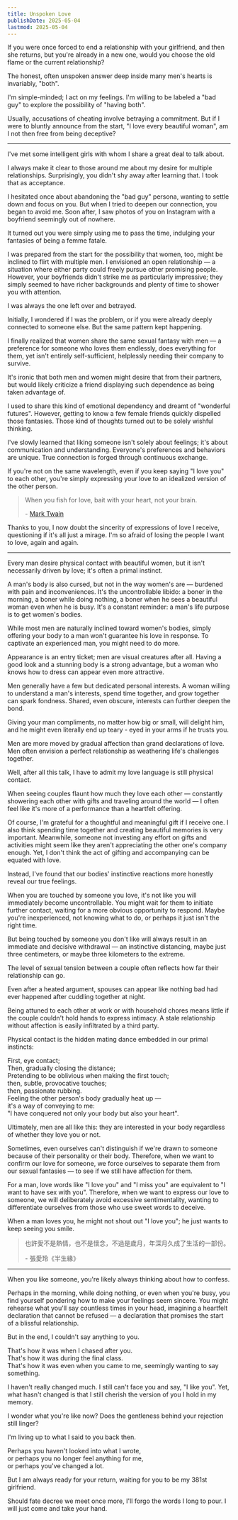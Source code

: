 ```yaml
---
title: Unspoken Love
publishDate: 2025-05-04
lastmod: 2025-05-04
---
```


If you were once forced to end a relationship with your girlfriend,
and then she returns, but you're already in a new one,
would you choose the old flame or the current relationship?

The honest, often unspoken answer deep inside many men's hearts is invariably, "both".

I'm simple-minded; I act on my feelings.
I'm willing to be labeled a "bad guy" to explore the possibility of "having both".

Usually, accusations of cheating involve betraying a commitment.
But if I were to bluntly announce from the start,
"I love every beautiful woman",
am I not then free from being deceptive?

---

I've met some intelligent girls with whom I share a great deal to talk about.

I always make it clear to those around me about my desire for multiple relationships.
Surprisingly, you didn't shy away after learning that.
I took that as acceptance.

I hesitated once about abandoning the "bad guy" persona,
wanting to settle down and focus on you.
But when I tried to deepen our connection, you began to avoid me.
Soon after, I saw photos of you on Instagram with a boyfriend seemingly out of nowhere.

It turned out you were simply using me to pass the time,
indulging your fantasies of being a femme fatale.

I was prepared from the start for the possibility that women, too,
might be inclined to flirt with multiple men.
I envisioned an open relationship —
a situation where either party could freely pursue other promising people.
However, your boyfriends didn't strike me as particularly impressive;
they simply seemed to have richer backgrounds and
plenty of time to shower you with attention.

I was always the one left over and betrayed.

Initially, I wondered if I was the problem,
or if you were already deeply connected to someone else.
But the same pattern kept happening.

I finally realized that women share the same sexual fantasy with men —
a preference for someone who loves them endlessly, does everything for them,
yet isn't entirely self-sufficient,
helplessly needing their company to survive.

It's ironic that both men and women might desire that from their partners,
but would likely criticize a friend displaying
such dependence as being taken advantage of.

I used to share this kind of emotional dependency
and dreamt of "wonderful futures".
However, getting to know a few female friends quickly dispelled those fantasies.
Those kind of thoughts turned out to be solely wishful thinking.

I've slowly learned that liking someone isn't solely about feelings;
it's about communication and understanding.
Everyone's preferences and behaviors are unique.
True connection is forged through continuous exchange.

If you're not on the same wavelength,
even if you keep saying "I love you" to each other,
you're simply expressing your love to an idealized version of the other person.

> When you fish for love, bait with your heart, not your brain.
>
> \- [Mark Twain](https://www.goodreads.com/quotes/81456-when-you-fish-for-love-bait-with-your-heart-not)

Thanks to you, I now doubt the sincerity of expressions of love I receive,
questioning if it's all just a mirage.
I'm so afraid of losing the people I want to love, again and again.

---

Every man desire physical contact with beautiful women,
but it isn't necessarily driven by love;
it's often a primal instinct.

A man's body is also cursed, but not in the way women's are —
burdened with pain and inconveniences.
It's the uncontrollable libido:
a boner in the morning,
a boner while doing nothing,
a boner when he sees a beautiful woman even when he is busy.
It's a constant reminder: a man's life purpose is to get women's bodies.

While most men are naturally inclined toward women's bodies,
simply offering your body to a man won't guarantee his love in response.
To captivate an experienced man, you might need to do more.

Appearance is an entry ticket; men are visual creatures after all.
Having a good look and a stunning body is a strong advantage,
but a woman who knows how to dress can appear even more attractive.

Men generally have a few but dedicated personal interests.
A woman willing to understand a man's interests,
spend time together, and grow together can spark fondness.
Shared, even obscure, interests can further deepen the bond.

Giving your man compliments, no matter how big or small, will delight him,
and he might even literally end up teary - eyed in your arms if he trusts you.

Men are more moved by gradual affection than grand declarations of love.
Men often envision a perfect relationship as weathering life's challenges together.

Well, after all this talk, I have to admit my love language is still physical contact.

When seeing couples flaunt how much they love each other —
constantly showering each other with gifts and traveling around the world —
I often feel like it's more of a performance than a heartfelt offering.

Of course, I'm grateful for a thoughtful and meaningful gift if I receive one.
I also think spending time together and creating beautiful memories is very important.
Meanwhile, someone not investing any effort on gifts and activities might seem like
they aren't appreciating the other one's company enough.
Yet, I don't think the act of gifting and accompanying can be equated with love.

Instead, I've found that our bodies' instinctive reactions more
honestly reveal our true feelings.

When you are touched by someone you love,
it's not like you will immediately become uncontrollable.
You might wait for them to initiate further contact,
waiting for a more obvious opportunity to respond.
Maybe you're inexperienced, not knowing what to do,
or perhaps it just isn't the right time.

But being touched by someone you don't like will always result in
an immediate and decisive withdrawal —
an instinctive distancing, maybe just three centimeters,
or maybe three kilometers to the extreme.

The level of sexual tension between a couple often reflects
how far their relationship can go.

Even after a heated argument,
spouses can appear like nothing bad had ever happened after
cuddling together at night.

Being attuned to each other at work or with household chores means
little if the couple couldn't hold hands to express intimacy.
A stale relationship without affection is easily infiltrated by a third party.

Physical contact is the hidden mating dance embedded in our primal instincts:

First, eye contact;\
Then, gradually closing the distance;\
Pretending to be oblivious when making the first touch;\
then, subtle, provocative touches;\
then, passionate rubbing.\
Feeling the other person's body gradually heat up —\
it's a way of conveying to me:\
"I have conquered not only your body but also your heart".

Ultimately, men are all like this:
they are interested in your body regardless of whether they love you or not.

Sometimes, even ourselves can't distinguish if we're drawn to someone
because of their personality or their body.
Therefore, when we want to confirm our love for someone,
we force ourselves to separate them from our sexual fantasies —
to see if we still have affection for them.

For a man, love words like "I love you" and "I miss you" are
equivalent to "I want to have sex with you".
Therefore, when we want to express our love to someone,
we will deliberately avoid excessive sentimentality,
wanting to differentiate ourselves from those who use sweet words to deceive.

When a man loves you, he might not shout out "I love you";
he just wants to keep seeing you smile.

> 也許愛不是熱情，也不是懷念，不過是歲月，年深月久成了生活的一部份。
>
> \- 張愛玲《半生緣》

---

When you like someone, you're likely always thinking about how to confess.

Perhaps in the morning, while doing nothing, or even when you're busy,
you find yourself pondering how to make your feelings seem sincere.
You might rehearse what you'll say countless times in your head,
imagining a heartfelt declaration that cannot be refused —
a declaration that promises the start of a blissful relationship.

But in the end, I couldn't say anything to you.

That's how it was when I chased after you.\
That's how it was during the final class.\
That's how it was even when you came to me, seemingly wanting to say something.

I haven't really changed much.
I still can't face you and say, "I like you".
Yet, what hasn't changed is that I still cherish the version of you I hold in my memory.

I wonder what you're like now?
Does the gentleness behind your rejection still linger?

I'm living up to what I said to you back then.

Perhaps you haven't looked into what I wrote,\
or perhaps you no longer feel anything for me,\
or perhaps you've changed a lot.

But I am always ready for your return, waiting for you to be my 381st girlfriend.

Should fate decree we meet once more,
I'll forgo the words I long to pour.
I will just come and take your hand.
